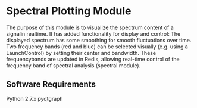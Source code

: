 # Spectral Plotting Module

The purpose of this module is to visualize the spectrum content of a signalin realtime. It has added functionality for display and control:
The displayed spectrum has some smoothing for smooth fluctuations over time.
Two frequency bands (red and blue) can be selected visually (e.g. using a LaunchControl) by setting their center and bandwidth. These frequencybands are updated in Redis, allowing real-time control of the frequency band of spectral analysis (spectral module).

## Software Requirements

Python 2.7.x
pyqtgraph
